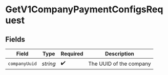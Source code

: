 # GetV1CompanyPaymentConfigsRequest


## Fields

| Field                   | Type                    | Required                | Description             |
| ----------------------- | ----------------------- | ----------------------- | ----------------------- |
| `companyUuid`           | *string*                | :heavy_check_mark:      | The UUID of the company |